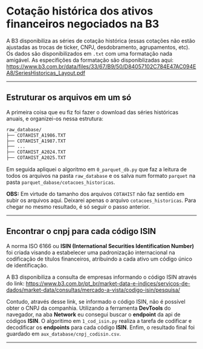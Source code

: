 # Cotação histórica dos ativos financeiros negociados na B3

A B3 disponibiliza as séries de cotação histórica (essas cotações não estão ajustadas as trocas de ticker, CNPJ, desdobramento, agrupamentos, etc). Os dados são disponibilizados em `.txt` com uma formatação nada amigável. As especifições da formatação são disponiblizadas aqui: https://www.b3.com.br/data/files/33/67/B9/50/D84057102C784E47AC094EA8/SeriesHistoricas_Layout.pdf

---

## Estruturar os arquivos em um só

A primeira coisa que eu fiz foi fazer o download das séries históricas anuais, e organizei-os nessa estrutura:

```bash
raw_database/
├── COTAHIST_A1986.TXT
├── COTAHIST_A1987.TXT
├── ...
├── COTAHIST_A2024.TXT
├── COTAHIST_A2025.TXT
```

Em seguida apliquei o algoritmo em `0_parquet_db.py` que faz a leitura de todos os arquivos na pasta `raw_database` e os salva num formato `parquet` na pasta `parquet_dabase/cotacoes_historicas`.

**OBS:** Em virtude do tamanho dos arquivos `COTAHIST` não faz sentido em subir os arquivos aqui. Deixarei apenas o arquivo `cotacoes_historicas`. Para chegar no mesmo resultado, é só seguir o passo anterior.

---

## Encontrar o cnpj para cada código ISIN

A norma ISO 6166 ou **ISIN (International Securities Identification Number)** foi criada visando a estabelecer uma padronização internacional na codificação de títulos financeiros, atribuindo a cada ativo um código único de identificação.

A B3 disponibiliza a consulta de empresas informando o código ISIN através do link: https://www.b3.com.br/pt_br/market-data-e-indices/servicos-de-dados/market-data/consultas/mercado-a-vista/codigo-isin/pesquisa/

Contudo, através desse link, se informado o código ISIN, não é possível obter o CNPJ da companhia. Utilizando a ferramenta **DevTools** do navegador, na aba **Network** eu consegui buscar o **endpoint** da api de códigos **ISIN**. O algoritimo em `1_cod_isin.py` realiza a tarefa de codificar e decodificar os **endpoints** para cada código **ISIN**. Enfim, o resultado final foi guardado em `aux_database/cnpj_codisin.csv`.

---
